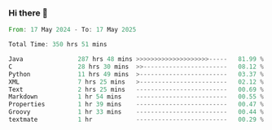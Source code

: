 ### Hi there 👋

<!--
**luoxuanzao/luoxuanzao** is a ✨ _special_ ✨ repository because its `README.md` (this file) appears on your GitHub profile.

Here are some ideas to get you started:

- 🔭 I’m currently working on ...
- 🌱 I’m currently learning ...
- 👯 I’m looking to collaborate on ...
- 🤔 I’m looking for help with ...
- 💬 Ask me about ...
- 📫 How to reach me: ...
- 😄 Pronouns: ...
- ⚡ Fun fact: ...
-->

<!--START_SECTION:waka-->

```rust
From: 17 May 2024 - To: 17 May 2025

Total Time: 350 hrs 51 mins

Java               287 hrs 48 mins >>>>>>>>>>>>>>>>>>>>-----   81.99 %
C                  28 hrs 30 mins  >>-----------------------   08.12 %
Python             11 hrs 49 mins  >------------------------   03.37 %
XML                7 hrs 25 mins   >------------------------   02.12 %
Text               2 hrs 25 mins   -------------------------   00.69 %
Markdown           1 hr 54 mins    -------------------------   00.55 %
Properties         1 hr 39 mins    -------------------------   00.47 %
Groovy             1 hr 33 mins    -------------------------   00.44 %
textmate           1 hr            -------------------------   00.29 %
```

<!--END_SECTION:waka-->